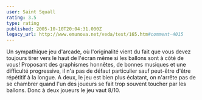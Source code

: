 ```yaml
---
user: Saint Squall
rating: 3.5
type: rating
published: 2005-10-10T20:04:31.000Z
legacy_url: http://www.emunova.net/veda/test/165.htm#comment-4015
---
```

Un sympathique jeu d'arcade, où l'originalité vient du fait que vous devez toujours tirer vers le haut de l'écran même si les ballons sont à côté de vous! Proposant des graphismes honnêtes, de bonnes musiques et une difficulté progressive, il n'a pas de défaut particulier sauf peut-être d'être répétitif à la longue.
A deux, le jeu est bien plus éclatant, on n'arrête pas de se chambrer quand l'un des joueurs se fait trop souvent toucher par les ballons. Donc à deux joueurs le jeu vaut 8/10\.